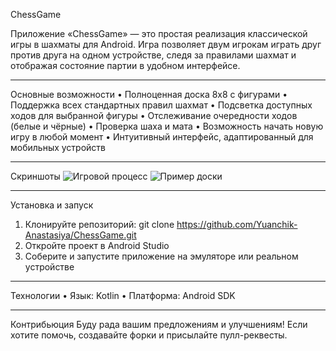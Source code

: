 ChessGame

Приложение «ChessGame» — это простая реализация классической игры в шахматы для Android. Игра позволяет двум игрокам играть друг против друга на одном устройстве, следя за правилами шахмат и отображая состояние партии в удобном интерфейсе.
________________________________________
Основные возможности
•	Полноценная доска 8x8 с фигурами
•	Поддержка всех стандартных правил шахмат
•	Подсветка доступных ходов для выбранной фигуры
•	Отслеживание очередности ходов (белые и чёрные)
•	Проверка шаха и мата
•	Возможность начать новую игру в любой момент
•	Интуитивный интерфейс, адаптированный для мобильных устройств
________________________________________
Скриншоты
![Игровой процесс](ChessGame/image/scan_1.png)
![Пример доски](ChessGame/image/scan_2.png)
________________________________________
Установка и запуск
1.	Клонируйте репозиторий:
git clone https://github.com/Yuanchik-Anastasiya/ChessGame.git
2.	Откройте проект в Android Studio
3.	Соберите и запустите приложение на эмуляторе или реальном устройстве
________________________________________
Технологии
•	Язык: Kotlin
•	Платформа: Android SDK
________________________________________
Контрибьюция
Буду рада вашим предложениям и улучшениям! Если хотите помочь, создавайте форки и присылайте пулл-реквесты.
